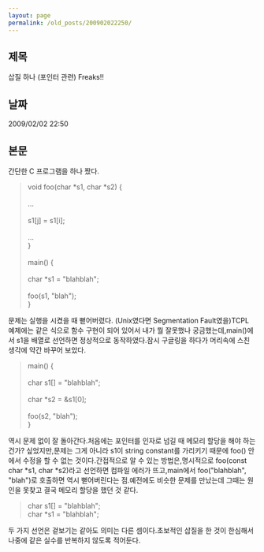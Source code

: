 ```yaml
---
layout: page
permalink: /old_posts/200902022250/
---
```


## 제목
삽질 하나 (포인터 관련) Freaks!!

## 날짜
2009/02/02 22:50

## 본문
간단한 C 프로그램을 하나 짰다.<blockquote><div>void foo(char *s1, char *s2) {</div><div><span class="Apple-tab-span" style="white-space:pre"> </span>...<br/></div><div><span class="Apple-tab-span" style="white-space:pre"> </span>s1[j] = s1[i];<br/></div><div><span class="Apple-tab-span" style="white-space:pre"> </span>...<br/></div><div>}</div><div><br/></div><div>main() {</div><div><span class="Apple-tab-span" style="white-space:pre"> </span>char *s1 = "blahblah";<br/></div><div><span class="Apple-tab-span" style="white-space:pre"> </span>foo(s1, "blah");<br/></div><div>}</div><div></div></blockquote>문제는 실행을 시켰을 때 뻗어버렸다. (Unix였다면 Segmentation Fault였을)TCPL 예제에는 같은 식으로 함수 구현이 되어 있어서 내가 뭘 잘못했나 궁금했는데,main()에서 s1을 배열로 선언하면 정상적으로 동작하였다.잠시 구글링을 하다가 머리속에 스친 생각에 약간 바꾸어 보았다.<blockquote><div>main() {</div><div><span class="Apple-tab-span" style="white-space:pre"> </span>char s1[] = "blahblah";</div><div><span class="Apple-tab-span" style="white-space:pre"> </span>char *s2 = &amp;s1[0];</div><div><span class="Apple-tab-span" style="white-space:pre"> </span>foo(s2, "blah");<br/></div><div>}</div><div></div></blockquote>역시 문제 없이 잘 돌아간다.처음에는 포인터를 인자로 넘길 때 메모리 할당을 해야 하는건가? 싶었지만,문제는 그게 아니라 s1이 string constant를 가리키기 때문에 foo() 안에서 수정을 할 수 없는 것이다.간접적으로 알 수 있는 방법은,명시적으로 foo(const char *s1, char *s2)라고 선언하면 컴파일 에러가 뜨고,main에서 foo("blahblah", "blah")로 호출하면 역시 뻗어버린다는 점.예전에도 비슷한 문제를 만났는데 그때는 원인을 못찾고 결국 메모리 할당을 했던 것 같다.<blockquote><div>char s1[] = "blahblah";</div><div>char *s1 = "blahblah";</div><div></div></blockquote>두 가지 선언은 겉보기는 같아도 의미는 다른 셈이다.초보적인 삽질을 한 것이 한심해서 나중에 같은 실수를 반복하지 않도록 적어둔다.
